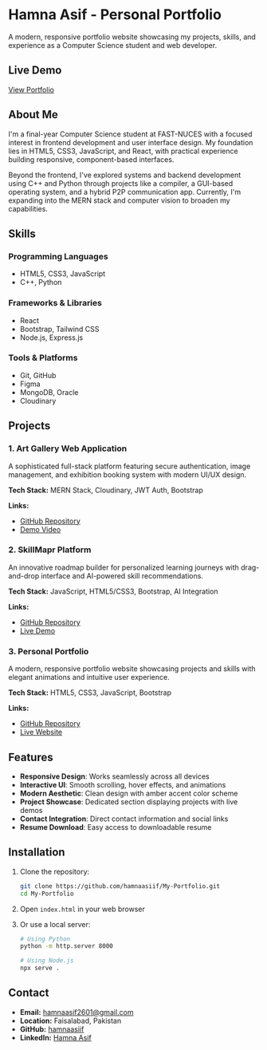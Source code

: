 # Hamna Asif - Personal Portfolio

A modern, responsive portfolio website showcasing my projects, skills, and experience as a Computer Science student and web developer.

## Live Demo
[View Portfolio](https://hamnaasiif.github.io/My-Portfolio/)

## About Me

I'm a final-year Computer Science student at FAST-NUCES with a focused interest in frontend development and user interface design. My foundation lies in HTML5, CSS3, JavaScript, and React, with practical experience building responsive, component-based interfaces.

Beyond the frontend, I've explored systems and backend development using C++ and Python through projects like a compiler, a GUI-based operating system, and a hybrid P2P communication app. Currently, I'm expanding into the MERN stack and computer vision to broaden my capabilities.

## Skills

### Programming Languages
- HTML5, CSS3, JavaScript
- C++, Python

### Frameworks & Libraries
- React
- Bootstrap, Tailwind CSS
- Node.js, Express.js

### Tools & Platforms
- Git, GitHub
- Figma
- MongoDB, Oracle
- Cloudinary

## Projects

### 1. Art Gallery Web Application
A sophisticated full-stack platform featuring secure authentication, image management, and exhibition booking system with modern UI/UX design.

**Tech Stack:** MERN Stack, Cloudinary, JWT Auth, Bootstrap

**Links:**
- [GitHub Repository](https://github.com/hamnaasiif/Arte-Gallery-Demo)
- [Demo Video](https://youtu.be/sd-8a3xns-8)

### 2. SkillMapr Platform
An innovative roadmap builder for personalized learning journeys with drag-and-drop interface and AI-powered skill recommendations.

**Tech Stack:** JavaScript, HTML5/CSS3, Bootstrap, AI Integration

**Links:**
- [GitHub Repository](https://github.com/hamnaasiif/SkillMapr)
- [Live Demo](https://hamnaasiif.github.io/SkillMapr/)

### 3. Personal Portfolio
A modern, responsive portfolio website showcasing projects and skills with elegant animations and intuitive user experience.

**Tech Stack:** HTML5, CSS3, JavaScript, Bootstrap

**Links:**
- [GitHub Repository](https://github.com/hamnaasiif/My-Portfolio)
- [Live Website](https://hamnaasiif.github.io/My-Portfolio/)

## Features

- **Responsive Design**: Works seamlessly across all devices
- **Interactive UI**: Smooth scrolling, hover effects, and animations
- **Modern Aesthetic**: Clean design with amber accent color scheme
- **Project Showcase**: Dedicated section displaying projects with live demos
- **Contact Integration**: Direct contact information and social links
- **Resume Download**: Easy access to downloadable resume

## Installation

1. Clone the repository:
   ```bash
   git clone https://github.com/hamnaasiif/My-Portfolio.git
   cd My-Portfolio
   ```

2. Open `index.html` in your web browser

3. Or use a local server:
   ```bash
   # Using Python
   python -m http.server 8000
   
   # Using Node.js
   npx serve .
   ```

## Contact

- **Email:** hamnaasif2601@gmail.com
- **Location:** Faisalabad, Pakistan
- **GitHub:** [hamnaasiif](https://github.com/hamnaasiif)
- **LinkedIn:** [Hamna Asif](https://www.linkedin.com/in/hamna-asif-98121936b/)

